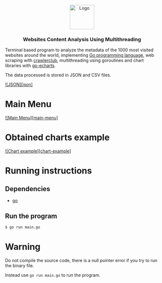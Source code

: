 <!-- PROJECT LOGO -->
<br />
<div align="center">
  <a href="https://github.com/Johanx22x/multicore-project/images/golangroutines-2612414795.png">
    <img src="images/logo.png" alt="Logo" width="80" height="80">
  </a>

  <h3 align="center">Websites Content Analysis Using Multithreading</h3>
</div>

Terminal based program to analyze the metadata of the 1000 most visited websites around the world, 
implementing [Go programming language](https://go.dev/), web scraping with [crawlerclub](https://github.com/crawlerclub/ce), 
multithreading using goroutines and chart libraries with [go-echarts](https://github.com/go-echarts/go-echarts). 
<!--and a local web server to host the charts.-->

The data processed is stored in JSON and CSV files.

[![JSON][json]](https://github.com/Johanx22x/multicore-project/images/gopher-vs-json.png)

# Main Menu

[![Main Menu][main-menu]](https://raw.githubusercontent.com/Johanx22x/multicore-project/master/images/main-menu.png)

# Obtained charts example

[![Chart example][chart-example]](https://github.com/Johanx22x/multicore-project/images/chart-example.png)

# Running instructions

## Dependencies

- [go](https://go.dev/dl/)

## Run the program 
```bash
$ go run main.go
```

# Warning

Do not compile the source code, there is a null pointer error if you try to run the binary file.

Instead use `go run main.go` to run the program.
